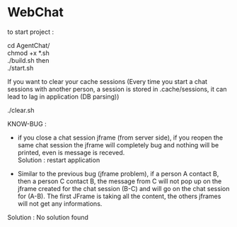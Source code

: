 # WebChat

to start project : </br>

cd AgentChat/ </br>
chmod +x *.sh </br>
./build.sh
then </br>
./start.sh

If you want to clear your cache sessions (Every time you start a chat sessions with another person, a session is stored in .cache/sessions, it can lead to lag in application (DB parsing)) </br>

./clear.sh

KNOW-BUG : </br>

- if you close a chat session jframe (from server side), if you reopen the same chat session the jframe will completely bug and nothing will be printed, even is message is receved. </br>
Solution : restart application </br>

- Similar to the previous bug (jframe problem), if a person A contact B, then a person C contact B, the message from C will not pop up on the jframe created for the chat session (B-C) and will go on the chat session for (A-B). The first JFrame is taking all the content, the others jframes will not get any informations. </br>

Solution : No solution found </br>
